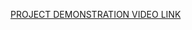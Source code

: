 
[PROJECT DEMONSTRATION VIDEO LINK](https://drive.google.com/file/d/14rKvPYn72vZic81De4RtjOGJMtGruOKj/view?usp=share_link)
